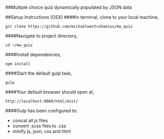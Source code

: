 ##Multiple choice quiz dynamically populated by JSON data

##Setup Instructions (OSX)
####In terminal, clone to your local machine,
```
git clone https://github.com/michaelwestcohaesus/mw_quiz
```
####Navigate to project directory,
```
cd ~/mw_quiz
```
####Install dependencies,
```
npm install
```
####Start the default gulp task,
```
gulp
```
####Your default browser should open at,
```
http://localhost:8080/html/dist/
```
####Gulp has been configured to:
- concat all js files
- convert .scss files to .css
- minify js, json, css and html
